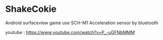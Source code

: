 # ShakeCokie
Android  surfaceview game
use SCH-M1 Acceleration sensor by bluetooth

youtube : https://www.youtube.com/watch?v=P_-uGFNbMMM
